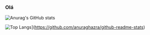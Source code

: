 ### Olá

![Anurag's GitHub stats](https://github-readme-stats.vercel.app/api?username=otaviomota&show_icons=true&theme=algolia)

![Top Langs](https://github-readme-stats.vercel.app/api/top-langs/?username=otaviomota&theme=algolia)](https://github.com/anuraghazra/github-readme-stats)

<!--
**otaviomota/otaviomota** is a ✨ _special_ ✨ repository because its `README.md` (this file) appears on your GitHub profile.

Here are some ideas to get you started:

- 🔭 I’m currently working on ...
- 🌱 I’m currently learning ...
- 👯 I’m looking to collaborate on ...
- 🤔 I’m looking for help with ...
- 💬 Ask me about ...
- 📫 How to reach me: ...
- 😄 Pronouns: ...
- ⚡ Fun fact: ...
-->
